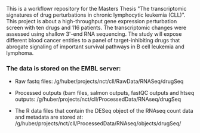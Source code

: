 This is a workflowr repository for the Masters Thesis "The transcriptomic signatures of drug perturbations in chronic lymphocytic leukemia (CLL)".
This project is about a high-throughput gene expression perturbation screen with ten drugs and 116 patients. The transcriptomic changes were assessed using shallow 3'-end RNA sequencing. The study will expose different blood cancer entities to a panel of target-inhibiting drugs that abrogate signaling of important survival pathways in B cell leukemia and lymphoma. 


### The data is stored on the EMBL server:

* Raw fastq files: /g/huber/projects/nct/cll/RawData/RNASeq/drugSeq 

* Processed outputs (bam files, salmon outputs, fastQC outputs and htseq outputs: /g/huber/projects/nct/cll/ProcessedData/RNAseq/drugSeq

* The R data files that contain the DESeq object of the RNAseq count data and metadata are stored at: /g/huber/projects/nct/cll/ProcessedData/RNAseq/objects/drugSeq/ 

 
